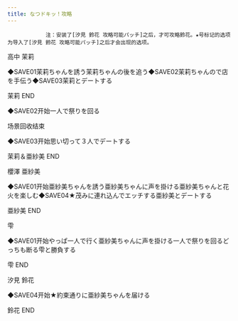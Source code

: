 ```yaml
---
title: なつドキッ！攻略
---
```


                注：安装了[汐見 鈴花 攻略可能パッチ]之后，才可攻略鈴花。★号标记的选项为导入了[汐見 鈴花 攻略可能パッチ]之后才会出现的选项。

高中 茉莉

◆SAVE01茉莉ちゃんを誘う茉莉ちゃんの後を追う◆SAVE02茉莉ちゃんので店を手伝う◆SAVE03茉莉とデートする

茉莉 END

◆SAVE02开始一人で祭りを回る

场景回收结束

◆SAVE03开始思い切って３人でデートする

茉莉＆亜紗美 END

櫻澤 亜紗美

◆SAVE01开始亜紗美ちゃんを誘う亜紗美ちゃんに声を掛ける亜紗美ちゃんと花火を楽しむ◆SAVE04★茂みに連れ込んでエッチする亜紗美とデートする

亜紗美 END

雫

◆SAVE01开始やっぱ一人で行く亜紗美ちゃんに声を掛ける一人で祭りを回るどっちも断る雫と勝負する

雫 END

汐見 鈴花

◆SAVE04开始★約束通りに亜紗美ちゃんを届ける

鈴花 END
              
